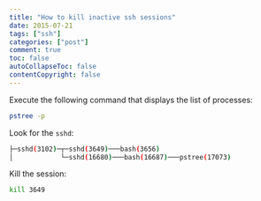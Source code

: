 ```yaml
---
title: "How to kill inactive ssh sessions" 
date: 2015-07-21
tags: ["ssh"]
categories: ["post"]
comment: true
toc: false
autoCollapseToc: false
contentCopyright: false
---
```


<!--more-->

Execute the following command that displays the list of processes:

```bash
pstree -p
```

Look for the `sshd`:

```bash
├─sshd(3102)─┬─sshd(3649)───bash(3656)
│            └─sshd(16680)───bash(16687)───pstree(17073)
```

Kill the session:

```bash
kill 3649
```
